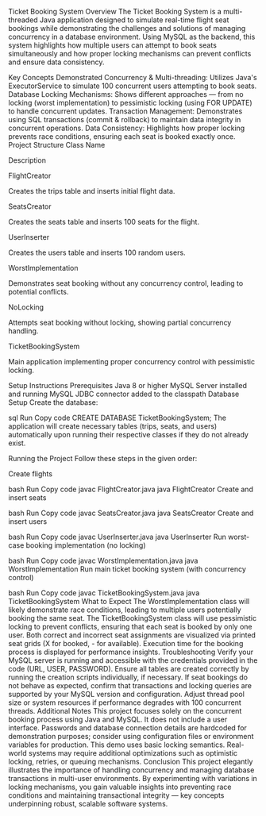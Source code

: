 Ticket Booking System
Overview
The Ticket Booking System is a multi-threaded Java application designed to simulate real-time flight seat bookings while demonstrating the challenges and solutions of managing concurrency in a database environment. Using MySQL as the backend, this system highlights how multiple users can attempt to book seats simultaneously and how proper locking mechanisms can prevent conflicts and ensure data consistency.

Key Concepts Demonstrated
Concurrency & Multi-threading: Utilizes Java's ExecutorService to simulate 100 concurrent users attempting to book seats.
Database Locking Mechanisms: Shows different approaches — from no locking (worst implementation) to pessimistic locking (using FOR UPDATE) to handle concurrent updates.
Transaction Management: Demonstrates using SQL transactions (commit & rollback) to maintain data integrity in concurrent operations.
Data Consistency: Highlights how proper locking prevents race conditions, ensuring each seat is booked exactly once.
Project Structure
Class Name

Description

FlightCreator

Creates the trips table and inserts initial flight data.

SeatsCreator

Creates the seats table and inserts 100 seats for the flight.

UserInserter

Creates the users table and inserts 100 random users.

WorstImplementation

Demonstrates seat booking without any concurrency control, leading to potential conflicts.

NoLocking

Attempts seat booking without locking, showing partial concurrency handling.

TicketBookingSystem

Main application implementing proper concurrency control with pessimistic locking.

Setup Instructions
Prerequisites
Java 8 or higher
MySQL Server installed and running
MySQL JDBC connector added to the classpath
Database Setup
Create the database:

sql
Run
Copy code
CREATE DATABASE TicketBookingSystem;
The application will create necessary tables (trips, seats, and users) automatically upon running their respective classes if they do not already exist.

Running the Project
Follow these steps in the given order:

Create flights

bash
Run
Copy code
javac FlightCreator.java
java FlightCreator
Create and insert seats

bash
Run
Copy code
javac SeatsCreator.java
java SeatsCreator
Create and insert users

bash
Run
Copy code
javac UserInserter.java
java UserInserter
Run worst-case booking implementation (no locking)

bash
Run
Copy code
javac WorstImplementation.java
java WorstImplementation
Run main ticket booking system (with concurrency control)

bash
Run
Copy code
javac TicketBookingSystem.java
java TicketBookingSystem
What to Expect
The WorstImplementation class will likely demonstrate race conditions, leading to multiple users potentially booking the same seat.
The TicketBookingSystem class will use pessimistic locking to prevent conflicts, ensuring that each seat is booked by only one user.
Both correct and incorrect seat assignments are visualized via printed seat grids (X for booked, - for available).
Execution time for the booking process is displayed for performance insights.
Troubleshooting
Verify your MySQL server is running and accessible with the credentials provided in the code (URL, USER, PASSWORD).
Ensure all tables are created correctly by running the creation scripts individually, if necessary.
If seat bookings do not behave as expected, confirm that transactions and locking queries are supported by your MySQL version and configuration.
Adjust thread pool size or system resources if performance degrades with 100 concurrent threads.
Additional Notes
This project focuses solely on the concurrent booking process using Java and MySQL. It does not include a user interface.
Passwords and database connection details are hardcoded for demonstration purposes; consider using configuration files or environment variables for production.
This demo uses basic locking semantics. Real-world systems may require additional optimizations such as optimistic locking, retries, or queuing mechanisms.
Conclusion
This project elegantly illustrates the importance of handling concurrency and managing database transactions in multi-user environments. By experimenting with variations in locking mechanisms, you gain valuable insights into preventing race conditions and maintaining transactional integrity — key concepts underpinning robust, scalable software systems.
